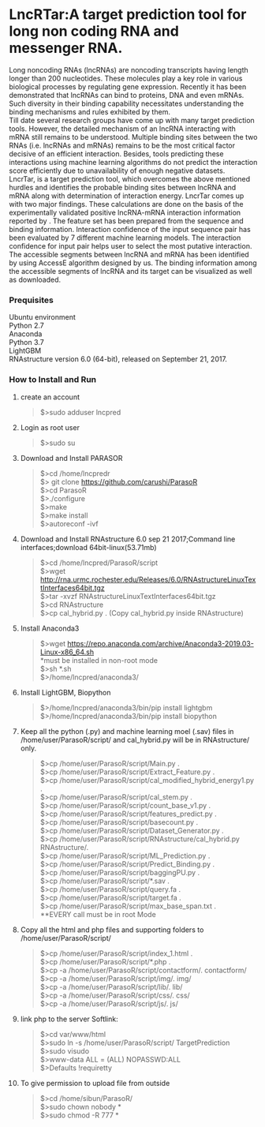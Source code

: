 # LncRTar:A target prediction tool for long non coding RNA and messenger RNA.<br />
Long noncoding RNAs (lncRNAs) are noncoding transcripts having length longer than 200 nucleotides. These molecules play a key role in various biological processes by regulating gene expression. Recently it has been demonstrated that lncRNAs can bind to proteins, DNA and even mRNAs. Such diversity in their binding capability necessitates understanding the binding mechanisms and rules exhibited by them.<br />
Till date several research groups have come up with many target prediction tools. However, the detailed mechanism of an lncRNA interacting with mRNA still remains to be understood. Multiple binding sites between the two RNAs (i.e. lncRNAs and mRNAs) remains to be the most critical factor decisive of an efficient interaction. Besides, tools predicting these interactions using machine learning algorithms do not predict the interaction score efficiently due to unavailability of enough negative datasets.<br />
LncrTar, is a target prediction tool, which overcomes the above mentioned hurdles and identifies the probable binding sites between lncRNA and mRNA along with determination of interaction energy. LncrTar comes up with two major findings. These calculations are done on the basis of the experimentally validated positive lncRNA-mRNA interaction information reported by . The feature set has been prepared from the sequence and binding information. Interaction confidence of the input sequence pair has been evaluated by 7 different machine learning models. The interaction confidence for input pair helps user to select the most putative interaction. The accessible segments between lncRNA and mRNA has been identified by using AccessE algorithm designed by us. The binding information among the accessible segments of lncRNA and its target can be visualized as well as downloaded.
### Prequisites
Ubuntu environment<br />
Python 2.7<br />
Anaconda<br />
Python 3.7<br />
LightGBM <br />
RNAstructure version 6.0 (64-bit), released on September 21, 2017.<br />


### How to Install and Run
1.  create an account<br /> 
    >$>sudo adduser lncpred<br />
2.  Login as root user <br />
    >$>sudo su
3.  Download and Install PARASOR
    >$>cd /home/lncpredr<br />
    >$> git clone https://github.com/carushi/ParasoR <br />
    >$>cd ParasoR<br />
    >$>./configure<br />
    >$>make<br />
    >$>make install<br />
    >$>autoreconf -ivf<br />
3. Download and Install RNAstructure 6.0 sep 21 2017;Command line interfaces;download 64bit-linux(53.71mb)<br />
    >$>cd /home/lncpred/ParasoR/script<br />
    >$>wget http://rna.urmc.rochester.edu/Releases/6.0/RNAstructureLinuxTextInterfaces64bit.tgz <br />
    >$>tar -xvzf RNAstructureLinuxTextInterfaces64bit.tgz <br />
    >$>cd RNAstructure <br />
    >$>cp cal_hybrid.py . (Copy cal_hybrid.py inside RNAstructure)<br />
4.  Install Anaconda3
    >$>wget https://repo.anaconda.com/archive/Anaconda3-2019.03-Linux-x86_64.sh <br />
    *must be installed in non-root mode<br />
    >$>sh *.sh <br />
    >$>/home/lncpred/anaconda3/ <br />
5.  Install LightGBM, Biopython
    >$>/home/lncpred/anaconda3/bin/pip install lightgbm <br />
    >$>/home/lncpred/anaconda3/bin/pip install biopython <br />
6.  Keep all the python (.py) and machine learning moel (.sav) files in 
    /home/user/ParasoR/script/ and cal_hybrid.py will be in RNAstructure/ only.<br />
    >$>cp /home/user/ParasoR/script/Main.py . <br />
    >$>cp /home/user/ParasoR/script/Extract_Feature.py . <br />
    >$>cp /home/user/ParasoR/script/cal_modified_hybrid_energy1.py . <br />
    >$>cp /home/user/ParasoR/script/cal_stem.py . <br />
    >$>cp /home/user/ParasoR/script/count_base_v1.py .<br />
    >$>cp /home/user/ParasoR/script/features_predict.py . <br />
    >$>cp /home/user/ParasoR/script/basecount.py .<br />
    >$>cp /home/user/ParasoR/script/Dataset_Generator.py .<br />
    >$>cp /home/user/ParasoR/script/RNAstructure/cal_hybrid.py RNAstructure/.<br />
    >$>cp /home/user/ParasoR/script/ML_Prediction.py .<br />
    >$>cp /home/user/ParasoR/script/Predict_Binding.py .<br />
    >$>cp /home/user/ParasoR/script/baggingPU.py .<br />
    >$>cp /home/user/ParasoR/script/*.sav .<br />
    >$>cp /home/user/ParasoR/script/query.fa .<br />
    >$>cp /home/user/ParasoR/script/target.fa .<br />
    >$>cp /home/user/ParasoR/script/max_base_span.txt .<br />
    **EVERY call must be in root Mode
7.  Copy all the html and php files and supporting folders to 
    /home/user/ParasoR/script/<br />
    >$>cp /home/user/ParasoR/script/index_1.html .<br />
    >$>cp /home/user/ParasoR/script/*.php .<br />
    >$>cp -a /home/user/ParasoR/script/contactform/. contactform/<br />
    >$>cp -a /home/user/ParasoR/script/img/. img/<br />
    >$>cp -a /home/user/ParasoR/script/lib/. lib/<br />
    >$>cp -a /home/user/ParasoR/script/css/. css/<br />
    >$>cp -a /home/user/ParasoR/script/js/. js/<br />
8.  link php to the server
    Softlink:
    >$>cd var/www/html<br />
    >$>sudo ln -s /home/user/ParasoR/script/ TargetPrediction<br />
    >$>sudo visudo<br />
    >$>www-data ALL = (ALL) NOPASSWD:ALL<br />
    >$>Defaults  !requiretty
9. To give permission to upload file from outside
    >$>cd /home/sibun/ParasoR/<br />
    >$>sudo chown nobody *<br />
    >$>sudo chmod -R 777 *<br />
    
    

 
